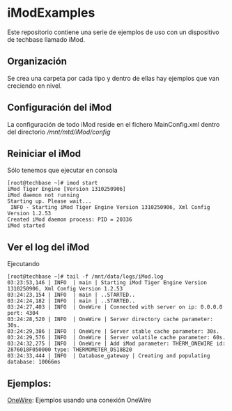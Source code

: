 iModExamples
============

Este repositorio contiene una serie de ejemplos de uso con un dispositivo de techbase llamado iMod.

## Organización

Se crea una carpeta por cada tipo y dentro de ellas hay ejemplos que van creciendo en nivel.

## Configuración del iMod

La configuración de todo iMod reside en el fichero MainConfig.xml dentro del directorio */mnt/mtd/iMod/config*

## Reiniciar el iMod

Sólo tenemos que ejecutar en consola

```
[root@techbase ~]# imod start
iMod Tiger Engine [Version 1310250906]
iMod daemon not running
Starting up. Please wait...
 INFO - Starting iMod Tiger Engine Version 1310250906, Xml Config Version 1.2.53
Created iMod daemon process: PID = 20336
iMod started
```

## Ver el log del iMod

Ejecutando

```
[root@techbase ~]# tail -f /mnt/data/logs/iMod.log
03:23:53,146 | INFO  | main | Starting iMod Tiger Engine Version 1310250906, Xml Config Version 1.2.53
03:24:23,154 | INFO  | main | ..STARTED..
03:24:24,182 | INFO  | main | ..STARTED..
03:24:27,403 | INFO  | OneWire | Connected with server on ip: 0.0.0.0 port: 4304
03:24:28,520 | INFO  | OneWire | Server directory cache parameter: 30s.
03:24:29,386 | INFO  | OneWire | Server stable cache parameter: 30s.
03:24:29,576 | INFO  | OneWire | Server volatile cache parameter: 60s.
03:24:32,275 | INFO  | OneWire | Add iMod parameter: THERM_ONEWIRE id: 2876018F050000 type: THERMOMETER_DS18B20
03:24:33,444 | INFO  | Database_gateway | Creating and populating database: 10066ms

``` 

## Ejemplos:

[OneWire](OneWire/REAMDE.md): Ejemplos usando una conexión OneWire